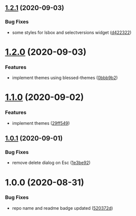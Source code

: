 ## [1.2.1](https://github.com/rajasegar/nvm-tui/compare/v1.2.0...v1.2.1) (2020-09-03)


### Bug Fixes

* some styles for lsbox and selectversions widget ([d422322](https://github.com/rajasegar/nvm-tui/commit/d4223225c5450500263ed4821ae849fab5ebc891))

# [1.2.0](https://github.com/rajasegar/nvm-tui/compare/v1.1.0...v1.2.0) (2020-09-03)


### Features

* implement themes using blessed-themes ([0bbb9b2](https://github.com/rajasegar/nvm-tui/commit/0bbb9b22547691aa4e0fabdc1f0ff58ce1dae012))

# [1.1.0](https://github.com/rajasegar/nvm-tui/compare/v1.0.1...v1.1.0) (2020-09-02)


### Features

* implement themes ([29ff549](https://github.com/rajasegar/nvm-tui/commit/29ff549ab916b5752f195d90935bb73bdaf72f37))

## [1.0.1](https://github.com/rajasegar/nvm-tui/compare/v1.0.0...v1.0.1) (2020-09-01)


### Bug Fixes

* remove delete dialog on Esc ([1e3be92](https://github.com/rajasegar/nvm-tui/commit/1e3be928df9911f074c8eaf413a93fda26e0a49e))

# 1.0.0 (2020-08-31)


### Bug Fixes

* repo name and readme badge updated ([520372d](https://github.com/rajasegar/nvm-tui/commit/520372d82328ac6390041cf7d9762d1e89367785))
